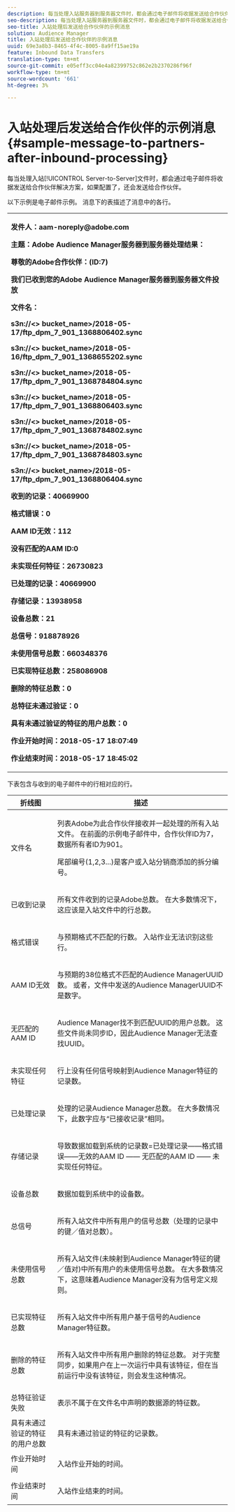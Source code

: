 ```yaml
---
description: 每当处理入站服务器到服务器文件时，都会通过电子邮件将收据发送给合作伙伴解决方案，如果配置了，还会发送给合作伙伴。
seo-description: 每当处理入站服务器到服务器文件时，都会通过电子邮件将收据发送给合作伙伴解决方案，如果配置了，还会发送给合作伙伴。
seo-title: 入站处理后发送给合作伙伴的示例消息
solution: Audience Manager
title: 入站处理后发送给合作伙伴的示例消息
uuid: 69e3a8b3-8465-4f4c-8005-8a9ff15ae19a
feature: Inbound Data Transfers
translation-type: tm+mt
source-git-commit: e05eff3cc04e4a82399752c862e2b2370286f96f
workflow-type: tm+mt
source-wordcount: '661'
ht-degree: 3%

---
```



# 入站处理后发送给合作伙伴的示例消息{#sample-message-to-partners-after-inbound-processing}

每当处理入站[!UICONTROL Server-to-Server]文件时，都会通过电子邮件将收据发送给合作伙伴解决方案，如果配置了，还会发送给合作伙伴。

<!-- r_inbound_message.xml -->

以下示例是电子邮件示例。 消息下的表描述了消息中的各行。

<table id="table_F579C2278A044213BFCEF97F3BEC2C0C"> 
 <tbody> 
  <tr> 
   <td colname="col1"> <p> <b>发件人：aam-noreply@adobe.com  </b> </p> <p> <b>主题：Adobe Audience Manager服务器到服务器处理结果：</b> </p> <p> <b>尊敬的Adobe合作伙伴：(ID:7)</b> <b></b> </p> <p> <b>我们已收到您的Adobe Audience Manager服务器到服务器文件投放</b> </p> <p> <b>文件名：</b> <i></i> </p> <p> <b> s3n://&lt;&gt; bucket_name&gt;</i>/2018-05-17/ftp_dpm_7_901_1368806402.sync</b><i> </i></p> <p> <b> s3n://&lt;&gt; bucket_name&gt;</i>/2018-05-16/ftp_dpm_7_901_1368655202.sync  </b><i> </i></p> <p> <b>s3n://&lt;&gt; bucket_name&gt;</i>/2018-05-17/ftp_dpm_7_901_1368784804.sync  </b><i> </i></p> <p> <b>s3n://&lt;&gt; bucket_name&gt;</i>/2018-05-17/ftp_dpm_7_901_1368806403.sync  </b><i> </i></p> <p> <b>s3n://&lt;&gt; bucket_name&gt;</i>/2018-05-17/ftp_dpm_7_901_1368784802.sync  </b><i> </i></p> <p> <b>s3n://&lt;&gt; bucket_name&gt;</i>/2018-05-17/ftp_dpm_7_901_1368784803.sync  </b><i> </i></p> <p> <b>s3n://&lt;&gt; bucket_name&gt;</i>/2018-05-17/ftp_dpm_7_901_1368806404.sync</b><i> </i></p> <p> <b>收到的记录：40669900</b> </p> <p><b>格式错误：0</b> </p> <p> <b>AAM ID无效：112  </b> </p> <p> <b>没有匹配的AAM ID:0  </b> </p> <p> <b>未实现任何特征：26730823  </b> </p> <p> <b>已处理的记录：40669900  </b> </p> <p> <b>存储记录：13938958  </b> </p> <p> <b>设备总数：21  </b> </p> <p> <b>总信号：918878926  </b> </p> <p> <b>未使用信号总数：660348376  </b> </p> <p> <b>已实现特征总数：258086908  </b> </p> <p> <b>删除的特征总数：0  </b> </p> <p> <b>总特征未通过验证：0  </b> </p> <p> <b>具有未通过验证的特征的用户总数：0  </b> </p> <p> <b>作业开始时间：2018-05-17 18:07:49  </b> </p> <p> <b>作业结束时间：2018-05-17 18:45:02</b> </p> </td> 
  </tr> 
 </tbody> 
</table>

下表包含与收到的电子邮件中的行相对应的行。

<table id="table_93076D46AC50411395E72B9B987E99BE"> 
 <thead> 
  <tr> 
   <th colname="col1" class="entry"> 折线图 </th> 
   <th colname="col2" class="entry"> 描述 </th> 
  </tr> 
 </thead>
 <tbody> 
  <tr> 
   <td colname="col1"> 文件名 </td> 
   <td colname="col2"> <p>列表Adobe为此合作伙伴接收并一起处理的所有入站文件。 在前面的示例电子邮件中，合作伙伴ID为7，数据所有者ID为901。 </p> <p>尾部编号(1,2,3...)是客户或入站分销商添加的拆分编号。 </p> </td> 
  </tr> 
  <tr> 
   <td colname="col1"> 已收到记录 </td> 
   <td colname="col2"> <p>所有文件收到的记录Adobe总数。 在大多数情况下，这应该是入站文件中的行总数。 </p> </td> 
  </tr> 
  <tr> 
   <td colname="col1"> 格式错误 </td> 
   <td colname="col2"> <p>与预期格式不匹配的行数。 入站作业无法识别这些行。 </p> </td> 
  </tr> 
  <tr> 
   <td colname="col1"> AAM ID无效 </td> 
   <td colname="col2"> <p>与预期的38位格式不匹配的Audience ManagerUUID数。 或者，文件中发送的Audience ManagerUUID不是数字。 </p> </td> 
  </tr> 
  <tr> 
   <td colname="col1"> 无匹配的AAM ID </td> 
   <td colname="col2"> <p>Audience Manager找不到匹配UUID的用户总数。 这些文件尚未同步ID，因此Audience Manager无法查找UUID。 </p> </td> 
  </tr> 
  <tr> 
   <td colname="col1"> 未实现任何特征 </td> 
   <td colname="col2"> <p>行上没有任何信号映射到Audience Manager特征的记录数。 </p> </td> 
  </tr> 
  <tr> 
   <td colname="col1"> 已处理记录 </td> 
   <td colname="col2"> <p>处理的记录Audience Manager总数。 在大多数情况下，此数字应与“已接收记录”相同。 </p> </td> 
  </tr> 
  <tr> 
   <td colname="col1"> 存储记录 </td> 
   <td colname="col2"> <p>导致数据加载到系统的记录数=已处理记录——格式错误——无效的AAM ID —— 无匹配的AAM ID —— 未实现任何特征。 </p> </td> 
  </tr> 
  <tr> 
   <td colname="col1"> 设备总数 </td> 
   <td colname="col2"> <p>数据加载到系统中的设备数。 </p> </td> 
  </tr> 
  <tr> 
   <td colname="col1"> 总信号 </td> 
   <td colname="col2"> <p> 所有入站文件中所有用户的信号总数（处理的记录中的键／值对总数）。 </p> </td> 
  </tr> 
  <tr> 
   <td colname="col1"> 未使用信号总数 </td> 
   <td colname="col2"> <p>所有入站文件(未映射到Audience Manager特征的键／值对)中所有用户的未使用信号总数。 在大多数情况下，这意味着Audience Manager没有为信号定义规则。 </p> </td> 
  </tr> 
  <tr> 
   <td colname="col1"> 已实现特征总数 </td> 
   <td colname="col2"> <p>所有入站文件中所有用户基于信号的Audience Manager特征数。 </p> </td> 
  </tr> 
  <tr> 
   <td colname="col1"> 删除的特征总数 </td> 
   <td colname="col2"> <p> 所有入站文件中所有用户删除的特征总数。 对于完整同步，如果用户在上一次运行中具有该特征，但在当前运行中没有该特征，则会发生这种情况。 </p> </td> 
  </tr> 
  <tr> 
   <td colname="col1"> 总特征验证失败 </td> 
   <td colname="col2"> <p>表示不属于在文件名中声明的数据源的特征数。 </p> </td> 
  </tr> 
  <tr> 
   <td colname="col1"> 具有未通过验证的特征的用户总数 </td> 
   <td colname="col2"> <p>具有未通过验证的特征的记录数。 </p> </td> 
  </tr> 
  <tr> 
   <td colname="col1"> 作业开始时间 </td> 
   <td colname="col2"> <p>入站作业开始的时间。 </p> </td> 
  </tr> 
  <tr> 
   <td colname="col1"> 作业结束时间 </td> 
   <td colname="col2"> <p>入站作业结束的时间。 </p> </td> 
  </tr> 
 </tbody> 
</table>